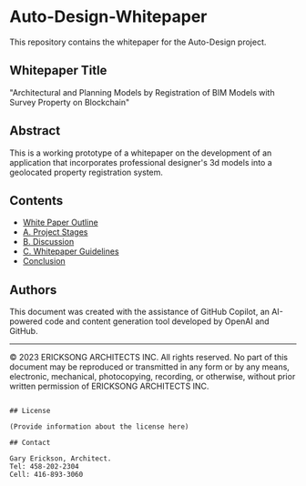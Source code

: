 # Auto-Design-Whitepaper

This repository contains the whitepaper for the Auto-Design project.

## Whitepaper Title

"Architectural and Planning Models by Registration of BIM Models with Survey Property on Blockchain"

## Abstract

This is a working prototype of a whitepaper on the development of an application that incorporates professional designer's 3d models into a geolocated property registration system. 

## Contents

- [White Paper Outline](#white-paper-outline)
- [A. Project Stages](#a-project-stages)
- [B. Discussion](#b-discussion)
- [C. Whitepaper Guidelines](#c-whitepaper-guidelines)
- [Conclusion](#conclusion)

## Authors

This document was created with the assistance of GitHub Copilot, an AI-powered code and content generation tool developed by OpenAI and GitHub.

---

© 2023 ERICKSONG ARCHITECTS INC. All rights reserved. No part of this document may be reproduced or transmitted in any form or by any means, electronic, mechanical, photocopying, recording, or otherwise, without prior written permission of ERICKSONG ARCHITECTS INC.
````

## License

(Provide information about the license here)

## Contact

Gary Erickson, Architect.
Tel: 458-202-2304
Cell: 416-893-3060
